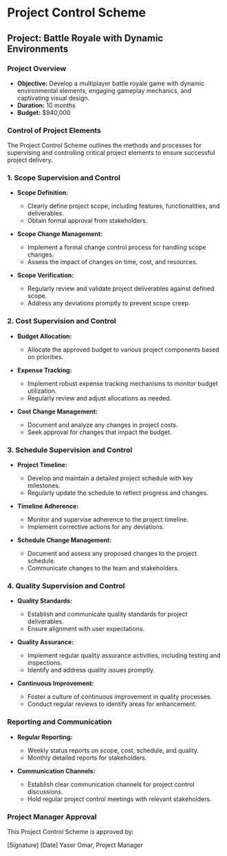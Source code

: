 # Project Control Scheme

## Project: Battle Royale with Dynamic Environments

### Project Overview

- **Objective:** Develop a multiplayer battle royale game with dynamic environmental elements, engaging gameplay mechanics, and captivating visual design.
- **Duration:** 10 months
- **Budget:** $940,000

### Control of Project Elements

The Project Control Scheme outlines the methods and processes for supervising and controlling critical project elements to ensure successful project delivery.

### 1. Scope Supervision and Control

- **Scope Definition:**
  - Clearly define project scope, including features, functionalities, and deliverables.
  - Obtain formal approval from stakeholders.

- **Scope Change Management:**
  - Implement a formal change control process for handling scope changes.
  - Assess the impact of changes on time, cost, and resources.

- **Scope Verification:**
  - Regularly review and validate project deliverables against defined scope.
  - Address any deviations promptly to prevent scope creep.

### 2. Cost Supervision and Control

- **Budget Allocation:**
  - Allocate the approved budget to various project components based on priorities.

- **Expense Tracking:**
  - Implement robust expense tracking mechanisms to monitor budget utilization.
  - Regularly review and adjust allocations as needed.

- **Cost Change Management:**
  - Document and analyze any changes in project costs.
  - Seek approval for changes that impact the budget.

### 3. Schedule Supervision and Control

- **Project Timeline:**
  - Develop and maintain a detailed project schedule with key milestones.
  - Regularly update the schedule to reflect progress and changes.

- **Timeline Adherence:**
  - Monitor and supervise adherence to the project timeline.
  - Implement corrective actions for any deviations.

- **Schedule Change Management:**
  - Document and assess any proposed changes to the project schedule.
  - Communicate changes to the team and stakeholders.

### 4. Quality Supervision and Control

- **Quality Standards:**
  - Establish and communicate quality standards for project deliverables.
  - Ensure alignment with user expectations.

- **Quality Assurance:**
  - Implement regular quality assurance activities, including testing and inspections.
  - Identify and address quality issues promptly.

- **Continuous Improvement:**
  - Foster a culture of continuous improvement in quality processes.
  - Conduct regular reviews to identify areas for enhancement.

### Reporting and Communication

- **Regular Reporting:**
  - Weekly status reports on scope, cost, schedule, and quality.
  - Monthly detailed reports for stakeholders.

- **Communication Channels:**
  - Establish clear communication channels for project control discussions.
  - Hold regular project control meetings with relevant stakeholders.

### Project Manager Approval

This Project Control Scheme is approved by:

[Signature] [Date]
Yaser Omar, Project Manager
